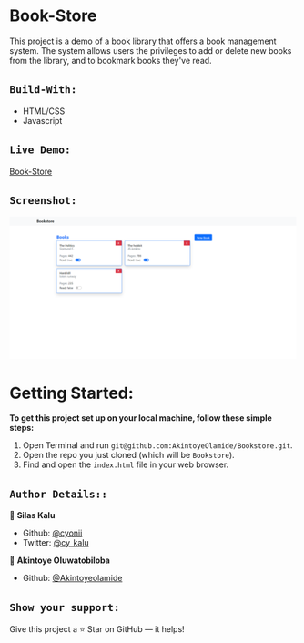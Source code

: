 # Book-Store

This project is a demo of a book library that offers a book management system. The system allows users the privileges to add or delete new books from the library, and to bookmark books they've read.

## `Build-With:`
- HTML/CSS
- Javascript

## `Live Demo:`

[Book-Store](https://rawcdn.githack.com/AkintoyeOlamide/Bookstore/1600ea41074768810e1f936ded679ae44e5c5a99/index.html)

## `Screenshot:`

<img src="assets/screenshot.png">

# Getting Started:

**To get this project set up on your local machine, follow these simple steps:**

1. Open Terminal and run `git@github.com:AkintoyeOlamide/Bookstore.git`.
2. Open the repo you just cloned (which will be `Bookstore`).
3. Find and open the `index.html` file in your web browser.


## `Author Details::`

👤 **Silas Kalu**

- Github: [@cyonii](https://github.com/cyonii)
- Twitter: [@cy_kalu](https://twitter.com/cy_kalu)

👤 **Akintoye Oluwatobiloba**

- Github: [@Akintoyeolamide](https://github.com/AkintoyeOlamide)


## `Show your support:`

Give this project a ⭐ Star on GitHub — it helps!
